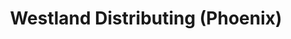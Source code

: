 ---
title: "Westland Distributing (Phoenix)"
url: /phoenix/westland-distributing-phoenix/
shop: Großhandel
---